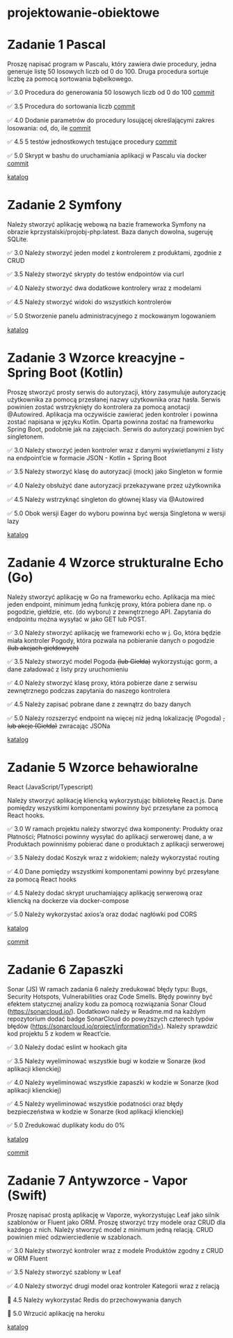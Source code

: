 # projektowanie-obiektowe

# **Zadanie 1 Pascal**

Proszę napisać program w Pascalu, który zawiera dwie procedury, jedna
generuje listę 50 losowych liczb od 0 do 100. Druga procedura sortuje
liczbę za pomocą sortowania bąbelkowego.

✅ 3.0 Procedura do generowania 50 losowych liczb od 0 do 100 [commit](https://github.com/tomaszpakula/projektowanie-obiektowe/tree/26ea9544de79941a88d946333e40586f9282a58f)

✅ 3.5 Procedura do sortowania liczb [commit](https://github.com/tomaszpakula/projektowanie-obiektowe/tree/6edacb5ef2df24b012b4c9ecb31b3039b65fc7da)

✅ 4.0 Dodanie parametrów do procedury losującej określającymi zakres losowania: od, do, ile [commit](https://github.com/tomaszpakula/projektowanie-obiektowe/tree/32f4c2d27e40e68d680ff5d9a4173df03e748832)

✅ 4.5 5 testów jednostkowych testujące procedury [commit](https://github.com/tomaszpakula/projektowanie-obiektowe/tree/c05a2a1cc29f83ee5451438ba2e314cdbaf973f6)

✅ 5.0 Skrypt w bashu do uruchamiania aplikacji w Pascalu via docker [commit](https://github.com/tomaszpakula/projektowanie-obiektowe/tree/0481a144e75ed01b3d12907cf6bf46e3f1fa6001)


[katalog](https://github.com/tomaszpakula/projektowanie-obiektowe/tree/main/zadanie1)

# **Zadanie 2 Symfony**

Należy stworzyć aplikację webową na bazie frameworka Symfony na
obrazie kprzystalski/projobj-php:latest. Baza danych dowolna, sugeruję
SQLite.

✅ 3.0 Należy stworzyć jeden model z kontrolerem z produktami, zgodnie z CRUD

✅ 3.5 Należy stworzyć skrypty do testów endpointów via curl

✅ 4.0 Należy stworzyć dwa dodatkowe kontrolery wraz z modelami

✅ 4.5 Należy stworzyć widoki do wszystkich kontrolerów

✅ 5.0 Stworzenie panelu administracyjnego z mockowanym logowaniem

[katalog](https://github.com/tomaszpakula/projektowanie-obiektowe/tree/main/zadanie2)

# **Zadanie 3** Wzorce kreacyjne - Spring Boot (Kotlin)

Proszę stworzyć prosty serwis do autoryzacji, który zasymuluje
autoryzację użytkownika za pomocą przesłanej nazwy użytkownika oraz
hasła. Serwis powinien zostać wstrzyknięty do kontrolera za pomocą
anotacji @Autowired. Aplikacja ma oczywiście zawierać jeden kontroler
i powinna zostać napisana w języku Kotlin. Oparta powinna zostać na
frameworku Spring Boot, podobnie jak na zajęciach. Serwis do
autoryzacji powinien być singletonem.

✅ 3.0 Należy stworzyć jeden kontroler wraz z danymi wyświetlanymi z
listy na endpoint’cie w formacie JSON - Kotlin + Spring Boot

✅ 3.5 Należy stworzyć klasę do autoryzacji (mock) jako Singleton w
formie 

✅ 4.0 Należy obsłużyć dane autoryzacji przekazywane przez użytkownika

✅ 4.5 Należy wstrzyknąć singleton do głównej klasy via @Autowired

✅ 5.0 Obok wersji Eager do wyboru powinna być wersja Singletona w wersji
lazy

[katalog](https://github.com/tomaszpakula/projektowanie-obiektowe/tree/main/zadanie3)

# **Zadanie 4** Wzorce strukturalne Echo (Go)
Należy stworzyć aplikację w Go na frameworku echo. Aplikacja ma mieć
jeden endpoint, minimum jedną funkcję proxy, która pobiera dane np. o
pogodzie, giełdzie, etc. (do wyboru) z zewnętrznego API. Zapytania do
endpointu można wysyłać w jako GET lub POST.

✅ 3.0 Należy stworzyć aplikację we frameworki echo w j. Go, która będzie
miała kontroler Pogody, która pozwala na pobieranie danych o pogodzie
~~(lub akcjach giełdowych)~~

✅ 3.5 Należy stworzyć model Pogoda ~~(lub Giełda)~~ wykorzystując gorm, a
dane załadować z listy przy uruchomieniu

✅ 4.0 Należy stworzyć klasę proxy, która pobierze dane z serwisu
zewnętrznego podczas zapytania do naszego kontrolera

✅ 4.5 Należy zapisać pobrane dane z zewnątrz do bazy danych

✅ 5.0 Należy rozszerzyć endpoint na więcej niż jedną lokalizację
(Pogoda) ~~, lub akcje (Giełda)~~ zwracając JSONa

[katalog](https://github.com/tomaszpakula/projektowanie-obiektowe/tree/main/zadanie4)

# **Zadanie 5** Wzorce behawioralne
React (JavaScript/Typescript)

Należy stworzyć aplikację kliencką wykorzystując bibliotekę React.js.
Dane pomiędzy wszystkimi komponentami powinny być przesyłane za pomocą
React hooks.

✅ 3.0 W ramach projektu należy stworzyć dwa komponenty: Produkty oraz
Płatności; Płatności powinny wysyłać do aplikacji serwerowej dane, a w
Produktach powinniśmy pobierać dane o produktach z aplikacji
serwerowej

✅ 3.5 Należy dodać Koszyk wraz z widokiem; należy wykorzystać routing

✅ 4.0 Dane pomiędzy wszystkimi komponentami powinny być przesyłane za
pomocą React hooks

✅ 4.5 Należy dodać skrypt uruchamiający aplikację serwerową oraz
kliencką na dockerze via docker-compose

✅ 5.0 Należy wykorzystać axios’a oraz dodać nagłówki pod CORS

[katalog](https://github.com/tomaszpakula/e-biznes/tree/main/zadanie5)

[commit](https://github.com/tomaszpakula/e-biznes/commit/92723ac26fe01d23d0b628530ea7355dc24e7c5c)

# **Zadanie 6** Zapaszki
Sonar (JS)
W ramach zadania 6 należy zredukować błędy typu: Bugs, Security
Hotspots, Vulnerabilities oraz Code Smells. Błędy powinny być efektem
statycznej analizy kodu za pomocą rozwiązania Sonar Cloud
(https://sonarcloud.io/). Dodatkowo należy w Readme.md na każdym
repozytorium dodać badge SonarCloud do powyższych czterech typów
błędów (https://sonarcloud.io/project/information?id=). Należy
sprawdzić kod projektu 5 z kodem w React’cie.

✅ 3.0 Należy dodać eslint w hookach gita

✅ 3.5 Należy wyeliminować wszystkie bugi w kodzie w Sonarze (kod
aplikacji klienckiej)

✅ 4.0 Należy wyeliminować wszystkie zapaszki w kodzie w Sonarze (kod
aplikacji klienckiej)

✅ 4.5 Należy wyeliminować wszystkie podatności oraz błędy bezpieczeństwa
w kodzie w Sonarze (kod aplikacji klienckiej)

✅ 5.0 Zredukować duplikaty kodu do 0%

[katalog](https://github.com/tomaszpakula/e-biznes/tree/main/zadanie7)

[commit](https://github.com/tomaszpakula/e-biznes-client/commit/a52f9fdabad4e0d3b4a5de0794c38021189ba7c1)

# **Zadanie 7** Antywzorce - Vapor (Swift)

Proszę napisać prostą aplikację w Vaporze, wykorzystując Leaf jako
silnik szablonów or Fluent jako ORM. Proszę stworzyć trzy modele oraz
CRUD dla każdego z nich. Należy stworzyć model z minimum jedną
relacją. CRUD powinien mieć odzwierciedlenie w szablonach.

✅ 3.0 Należy stworzyć kontroler wraz z modele Produktów zgodny z CRUD w
ORM Fluent

✅ 3.5 Należy stworzyć szablony w Leaf

✅ 4.0 Należy stworzyć drugi model oraz kontroler Kategorii wraz z
relacją

🔳 4.5 Należy wykorzystać Redis do przechowywania danych

🔳 5.0 Wrzucić aplikację na heroku

[katalog](https://github.com/tomaszpakula/projektowanie-obiektowe/tree/main/zadanie7)